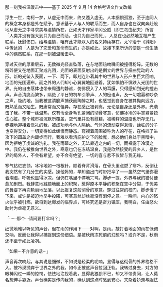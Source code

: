 那一刻我被温暖击中——基于 2025 年 9 月 14 合格考语文作文改编

浮生一世，南柯一梦，从虚无中而来，终又遁入虚无。人本据惧孤独，至于连同人的概念本身都是外在赋予。意识基于人与人的联系而生，而人自身也在双向奔赴般地从虚无之中寻求美与温情所在，正如天才作家平冈公威（即三岛由纪夫）所言「人类并没有强大到只为自己而活，也只为自己而死」，人总在也必然地互相产生联系，抚慰伤口，给与温情，唯有此才能以人的名义持续存在。太宰治于《斜阳》中传达的「人是为了恋爱和革命而生的」亦是如此。故接下来所诉的便是一份生活中的偶然联系，在那一刻被温暖击中。

穿过天空的厚重层云，无数微光径直坠落，在与地面热吻瞬间被撞得粉碎。无数的粉碎便又在地面汇聚成光团，光团的表面反射出的是倒立的世界与扭曲晃动的人形。新的光坠入表面，一下、两下，即刻连带着其中的世界与人形产生巨大回响。地面的光团遍布，而之外的人们却小心翼翼地回避着，犹如惧怕不慎跌入光团的世界。光的自由落体也带来周遭的静谧，仿佛侵入了人的耳膜，只得感知到光的撞击声。声音清脆而繁多，隔绝了平日的机车引擎声、人的密语声，及一切喧嚣和吵杂之声。隐约地，当我被这清脆声捕获而陶醉之时，也感觉到自身在被其抛向远方，既熟悉而又陌生，既庸常而又怪异。存在感正被剥离，无论是自身还是外界。光袭击了我，不带一丝温热，仅有令全身毛孔紧闭的彻骨寒意，仿佛冰冷的手掌紧紧捂住心脏。整个城市被沉默所覆盖，空气里并没有慰藉，被稀释的温度也所存无几，赤裸地迎接着洗礼的我，被成功地与他人隔绝。气体的流动变得怠情，躁狂的分子也变得安分，一切变得如此缓慢而静态。窥视着周围被称为人的存在，在格挡了进攻下的圆盖之内踱步而行，我难以看清庇护之下的脸庞，想必他们身处于黑暗中，因为拒绝了虔诚的洗礼。我在雨幕之外，无法靠近之内的一切，而裸露于冷漠之中。我仍在被推向世界之外，寒意也仍在冻结温良，我是欣然接受的异乡人，是世界的局外人，不会有希望，亦不会有绝望，一切的喜与悲不仅皆与我无缘。

寒气钻进衣领，冰冷地如一根根针，顺着脊背滑落，在骨头里点燃了寒冷，反倒让我突然有了几分生的实感。操他妈的，早知道出门时带把伞了——虽然空气里弥漫着潮湿，呼吸也显得冰凉，但仍在嘴里不停地咒骂。脚步一提，外界与我的错付便愈加剧烈。我肆意地践踏地面上的积聚，惹得原本平静的积聚在空中分裂，于优美的舞姿下再次艳丽地坠落，以此报复这般彻骨的寒意。穿过往常的校门，脚步慢了下来，或许是被迫地举手投降，可寒意丝却丝毫没有消停之意。一瞬间，内心的怒火似乎被引燃，欲将到达爆发的临界点，可终究还是奋力镇压，我明白，任由怒火助纣为虐毫无意义。

「······那个···请问要打伞吗？」

细微地难以听见的声音，但在雨的作用下——对啊，是雨。敲打着地面的雨在低调交响，反而让我得以捕捉到这份细语。是被秋雨冻死前的幻想吗？或许不是，秋雨还不至于如此凌冽。

「如果···不介意的话···」

声音再次响起，与其说是细微，不如说是轻柔的呢喃，显得与这彻骨的外界格格不入。被冷漠抛弃于世界之外的我，如今正被这声音拉回正轨。我转过身去，对方的眼神闪过一瞬的惊愕，怯怯地注视着我，显得我狼狈不已，却又不带责问，让人莫名想伸手靠近。声音确实是传向我的，确认到这点时感到安心。夹杂着娇羞与胆怯
